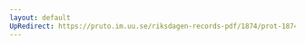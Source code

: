 ```yaml
---
layout: default
UpRedirect: https://pruto.im.uu.se/riksdagen-records-pdf/1874/prot-1874--fk--420.pdf
---
```

